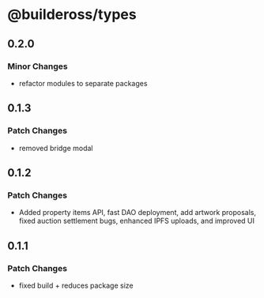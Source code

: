 # @buildeross/types

## 0.2.0

### Minor Changes

- refactor modules to separate packages

## 0.1.3

### Patch Changes

- removed bridge modal

## 0.1.2

### Patch Changes

- Added property items API, fast DAO deployment, add artwork proposals, fixed auction settlement bugs, enhanced IPFS uploads, and improved UI

## 0.1.1

### Patch Changes

- fixed build + reduces package size
